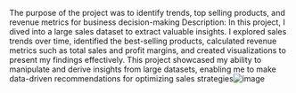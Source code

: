 The purpose of the project was to identify trends, top selling products, and revenue metrics for business decision-making
Description: In this project, I dived into a large sales dataset to extract valuable insights. I explored sales trends over time, 
identified the best-selling products, calculated revenue metrics such as total sales and profit margins, 
and created visualizations to present my findings effectively. 
This project showcased my ability to manipulate and derive insights from large datasets, enabling me to make data-driven recommendations for optimizing sales strategies![image](https://github.com/AmaPrecious/SALES-DATA-ANALYSIS/assets/155967136/75333b7c-42e4-4f7c-8ff2-d5a83b02a41f)
